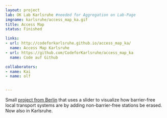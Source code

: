 ```yaml
---
layout: project
lab: OK Lab Karlsruhe #needed for Aggregation on Lab-Page
imgname: karlsruhe/access_map_ka.gif
title: Access Map
status: Finished

links:
- url: http://codeforkarlsruhe.github.io/access_map_ka/
  name: Access Map Karlsruhe
- url: https://github.com/CodeforKarlsruhe/access_map_ka
  name: Code auf Github

collaborators:
- name: Kai
- name: olf


---
```


Small [project from Berlin](https://codefor.de/projekte/2011-12-31-accessmap.html) that uses a slider to visualize how barrier-free local transport systems are by adding non-barrier-free stations be erased. Now also in Karlsruhe.

